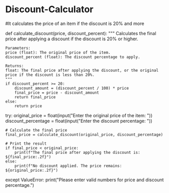 # Discount-Calculator
#It calculates the price of an item if the discount is 20% and more

def calculate_discount(price, discount_percent):
    """
    Calculates the final price after applying a discount if the discount is 20% or higher.

    Parameters:
    price (float): The original price of the item.
    discount_percent (float): The discount percentage to apply.

    Returns:
    float: The final price after applying the discount, or the original price if the discount is less than 20%.
    """
    if discount_percent >= 20:
        discount_amount = (discount_percent / 100) * price
        final_price = price - discount_amount
        return final_price
    else:
        return price

 
try:
    original_price = float(input("Enter the original price of the item: "))
    discount_percentage = float(input("Enter the discount percentage: "))

    # Calculate the final price
    final_price = calculate_discount(original_price, discount_percentage)

    # Print the result
    if final_price < original_price:
        print(f"The final price after applying the discount is: ${final_price:.2f}")
    else:
        print(f"No discount applied. The price remains: ${original_price:.2f}")

except ValueError:
    print("Please enter valid numbers for price and discount percentage.")
